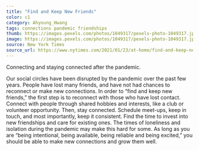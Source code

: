 ```yaml
---
title: "Find and Keep New Friends"
color: c1
category: Ahyoung_Hwang
tags: connections pandemic friendships
thumb: https://images.pexels.com/photos/1049317/pexels-photo-1049317.jpeg?auto=compress&cs=tinysrgb&w=350
image: https://images.pexels.com/photos/1049317/pexels-photo-1049317.jpeg?auto=compress&cs=tinysrgb&w=600
source: New York Times
source_url: https://www.nytimes.com/2021/01/23/at-home/find-and-keep-new-friends.html?action=click&pgtype=Article&state=default&module=styln-friendship&variant=show&region=BELOW_MAIN_CONTENT&block=storyline_flex_guide_recirc
---
```


Connecting and staying connected after the pandemic.
<!--more-->

Our social circles have been disrupted by the pandemic over the past few years. People have lost many friends, and have not had chances to reconnect or make new connections. In order to “find and keep new friends,” the first step is to reconnect with those who have lost contact. Connect with people through shared hobbies and interests, like a club or volunteer opportunity. Then, stay connected. Schedule meet-ups, keep in touch, and most importantly, keep it consistent. Find the time to invest into new friendships and care for existing ones. The times of loneliness and isolation during the pandemic may make this hard for some. As long as you are “being intentional, being available, being reliable and being excited,” you should be able to make new connections and grow them well.
